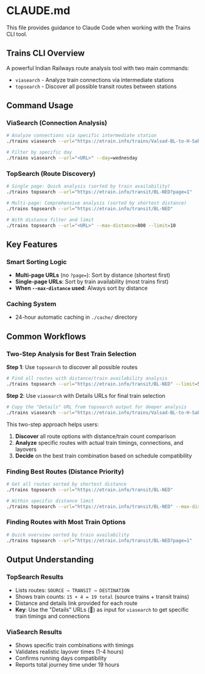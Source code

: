 # CLAUDE.md

This file provides guidance to Claude Code when working with the Trains CLI tool.

## Trains CLI Overview

A powerful Indian Railways route analysis tool with two main commands:
- `viasearch` - Analyze train connections via intermediate stations
- `topsearch` - Discover all possible transit routes between stations

## Command Usage

### ViaSearch (Connection Analysis)
```bash
# Analyze connections via specific intermediate station
./trains viasearch --url="https://etrain.info/trains/Valsad-BL-to-H-Sahib-Nanded-NED-via-Kalyan-Jn-KYN"

# Filter by specific day
./trains viasearch --url="<URL>" --day=wednesday
```

### TopSearch (Route Discovery)
```bash
# Single page: Quick analysis (sorted by train availability)
./trains topsearch --url="https://etrain.info/transit/BL-NED?page=1"

# Multi-page: Comprehensive analysis (sorted by shortest distance)
./trains topsearch --url="https://etrain.info/transit/BL-NED"

# With distance filter and limit
./trains topsearch --url="<URL>" --max-distance=800 --limit=10
```

## Key Features

### Smart Sorting Logic
- **Multi-page URLs** (no `?page=`): Sort by distance (shortest first)
- **Single-page URLs**: Sort by train availability (most trains first)  
- **When `--max-distance` used**: Always sort by distance

### Caching System
- 24-hour automatic caching in `./cache/` directory

## Common Workflows

### Two-Step Analysis for Best Train Selection

**Step 1**: Use `topsearch` to discover all possible routes
```bash
# Find all routes with distance/train availability analysis
./trains topsearch --url="https://etrain.info/transit/BL-NED" --limit=5
```

**Step 2**: Use `viasearch` with Details URLs for final train selection
```bash
# Copy the "Details" URL from topsearch output for deeper analysis
./trains viasearch --url="https://etrain.info/trains/Valsad-BL-to-H-Sahib-Nanded-NED-via-Kalyan-Jn-KYN" --day=wednesday
```

This two-step approach helps users:
1. **Discover** all route options with distance/train count comparison
2. **Analyze** specific routes with actual train timings, connections, and layovers
3. **Decide** on the best train combination based on schedule compatibility

### Finding Best Routes (Distance Priority)
```bash
# Get all routes sorted by shortest distance
./trains topsearch --url="https://etrain.info/transit/BL-NED"

# Within specific distance limit
./trains topsearch --url="https://etrain.info/transit/BL-NED" --max-distance=1000
```

### Finding Routes with Most Train Options
```bash
# Quick overview sorted by train availability
./trains topsearch --url="https://etrain.info/transit/BL-NED?page=1"
```

## Output Understanding

### TopSearch Results
- Lists routes: `SOURCE → TRANSIT → DESTINATION`
- Shows train counts: `15 + 4 = 19 total` (source trains + transit trains)
- Distance and details link provided for each route
- **Key**: Use the "Details" URLs (🔗) as input for `viasearch` to get specific train timings and connections

### ViaSearch Results  
- Shows specific train combinations with timings
- Validates realistic layover times (1-4 hours)
- Confirms running days compatibility
- Reports total journey time under 19 hours
